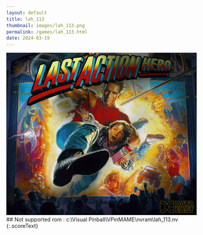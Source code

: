 ```yaml
---
layout: default
title: lah_113
thumbnail: images/lah_113.png
permalink: /games/lah_113.html
date: 2024-03-19
---
```


<img src="../images/lah_113.png" class="gameThumbnail img-fluid mx-auto align-middle">
## Not supported rom : c:\Visual Pinball\VPinMAME\nvram\lah_113.nv
{:.scoreText}


